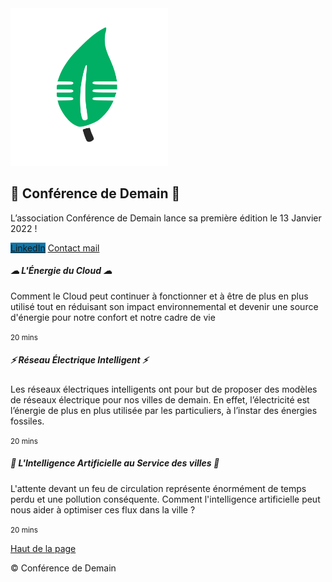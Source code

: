 <html lang="fr">

<head>
    <!-- Required meta tags -->
    <meta charset="utf-8">
    <meta name="viewport" content="width=device-width, initial-scale=1">
    <!-- Bootstrap CSS -->
    <link href="https://cdn.jsdelivr.net/npm/bootstrap@5.1.3/dist/css/bootstrap.min.css" rel="stylesheet"
        integrity="sha384-1BmE4kWBq78iYhFldvKuhfTAU6auU8tT94WrHftjDbrCEXSU1oBoqyl2QvZ6jIW3" crossorigin="anonymous">
    <title>Conférences 2022 🚀</title>
</head>

<body>
    <main>
        <section class="text-center container">
            <div class="row">
                <div class="col-lg-6 col-md-8 mx-auto">
                    <img src="./img/logo.svg" width="50%" />
                    <h1 class="fw-light">🚀 Conférence de Demain 🚀</h1>
                    <p class="lead text-muted">
                        L’association Conférence de Demain lance sa première édition le 13 Janvier 2022 !
                    </p>
                    <p>
                        <a href="https://www.linkedin.com/company/conference-de-demain/" class="btn btn-primary my-2"
                            style="background-color: #0e76a8;" target="_blank">LinkedIn</a>
                        <a href="mailto:conferences-lille@viacesi.fr" class="btn btn-secondary my-2">Contact mail</a>
                    </p>
                </div>
            </div>
        </section>
        <div class="album py-5 bg-light">
            <div class="container">
                <div class="row row-cols-1 row-cols-sm-2 row-cols-md-3 g-3">
                    <div class="col">
                        <div class="card shadow-sm">
                            <div class="card-body">
                                <h5 class="card-title" style="font-weight: bold;">☁ L'Énergie du Cloud ☁</h5>
                                <p class="card-text">Comment le Cloud peut continuer à fonctionner et à être de plus en plus utilisé tout en réduisant son impact environnemental et devenir une source d'énergie pour notre confort et notre cadre de vie</p>
                                <div class="d-flex justify-content-between align-items-center">
                                    <small class="text-muted">20 mins</small>
                                </div>
                            </div>
                        </div>
                    </div>
                    <div class="col">
                        <div class="card shadow-sm">
                            <div class="card-body">
                                <h5 class="card-title" style="font-weight: bold;">⚡ Réseau Électrique Intelligent ⚡</h5>
                                <p class="card-text">Les réseaux électriques intelligents ont pour but de proposer des modèles de réseaux électrique pour nos villes de demain. En effet, l’électricité est l’énergie de plus en plus utilisée par les particuliers, à l’instar des énergies fossiles.</p>
                                <div class="d-flex justify-content-between align-items-center">
                                    <small class="text-muted">20 mins</small>
                                </div>
                            </div>
                        </div>
                    </div>
                    <div class="col">
                        <div class="card shadow-sm">
                            <div class="card-body">
                                <h5 class="card-title" style="font-weight: bold;">🧠 L'Intelligence Artificielle au
                                    Service des villes 🧠</h5>
                                <p class="card-text">L'attente devant un feu de circulation représente énormément de temps perdu et une pollution conséquente. Comment l'intelligence artificielle peut nous aider à optimiser ces flux dans la ville ?</p>
                                <div class="d-flex justify-content-between align-items-center">
                                    <small class="text-muted">20 mins</small>
                                </div>
                            </div>
                        </div>
                    </div>
                </div>
            </div>
        </div>
    </main>
    <footer class="text-muted py-5">
        <div class="container">
            <p class="float-end mb-1">
                <a href="#">Haut de la page</a>
            </p>
            <p class="mb-1">
                &copy;
                <span id="copyright">
                    <script>document.getElementById('copyright').appendChild(document.createTextNode(new Date().getFullYear()))</script>
                </span>
                Conférence de Demain
            </p>
        </div>
    </footer>
    <!-- Optional JavaScript -->
    <script src="https://cdn.jsdelivr.net/npm/bootstrap@5.1.3/dist/js/bootstrap.bundle.min.js"
        integrity="sha384-ka7Sk0Gln4gmtz2MlQnikT1wXgYsOg+OMhuP+IlRH9sENBO0LRn5q+8nbTov4+1p"
        crossorigin="anonymous"></script>

</body>


</html>